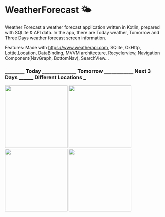 # WeatherForecast 🌤️

Weather Forecast a weather forecast application written in Kotlin, prepared with SQLite & API data. In the app, there are Today 
weather, Tomorrow and Three Days weather forecast screen information.

Features:
Made with https://www.weatherapi.com, SQlite, OkHttp, Lottie,Location, DataBinding, MVVM architecture, Recyclerview, Navigation 
Component(NavGraph, BottomNav), SearchView...

### ________ Today ______________ Tomorrow ____________ Next 3 Days ______ Different Locations _


<img width="200" src="https://github.com/busramacak/WeatherForecast/assets/115944594/e73a795d-872b-4325-b644-82fb97cae1b9" />
<img width="200" src="https://github.com/busramacak/WeatherForecast/assets/115944594/a072cf5e-8fe5-4acd-a54c-5b4e19373f94" />
<img width="200" src="https://github.com/busramacak/WeatherForecast/assets/115944594/39a86a07-0aeb-48bb-afdd-4c2f69329b53" />
<img width="200" src="https://github.com/busramacak/WeatherForecast/assets/115944594/7676dff5-7a9b-49cc-903f-a92d07201c57" />

